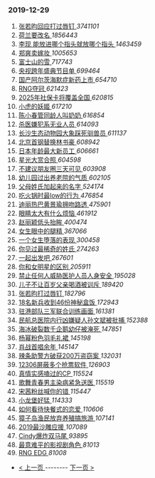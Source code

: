 ### 2019-12-29 
1. [ 张若昀回应打过唇钉 ](https://s.weibo.com/weibo?q=%23%E5%BC%A0%E8%8B%A5%E6%98%80%E5%9B%9E%E5%BA%94%E6%89%93%E8%BF%87%E5%94%87%E9%92%89%23&Refer=top) *3741101*
1. [ 荷兰要改名 ](https://s.weibo.com/weibo?q=%23%E8%8D%B7%E5%85%B0%E8%A6%81%E6%94%B9%E5%90%8D%23&Refer=top) *1856443*
1. [ 李现 能放进哪个指头就放哪个指头 ](https://s.weibo.com/weibo?q=%E6%9D%8E%E7%8E%B0%20%E8%83%BD%E6%94%BE%E8%BF%9B%E5%93%AA%E4%B8%AA%E6%8C%87%E5%A4%B4%E5%B0%B1%E6%94%BE%E5%93%AA%E4%B8%AA%E6%8C%87%E5%A4%B4&Refer=top) *1463459*
1. [ 郑爽卖嫁妆 ](https://s.weibo.com/weibo?q=%23%E9%83%91%E7%88%BD%E5%8D%96%E5%AB%81%E5%A6%86%23&Refer=top) *1005653*
1. [ 富士山的雪 ](https://s.weibo.com/weibo?q=%23%E5%AF%8C%E5%A3%AB%E5%B1%B1%E7%9A%84%E9%9B%AA%23&Refer=top) *717743*
1. [ 央视跨年盛典节目单 ](https://s.weibo.com/weibo?q=%23%E5%A4%AE%E8%A7%86%E8%B7%A8%E5%B9%B4%E7%9B%9B%E5%85%B8%E8%8A%82%E7%9B%AE%E5%8D%95%23&Refer=top) *699464*
1. [ 国产阿尔茨海默症新药上市 ](https://s.weibo.com/weibo?q=%23%E5%9B%BD%E4%BA%A7%E9%98%BF%E5%B0%94%E8%8C%A8%E6%B5%B7%E9%BB%98%E7%97%87%E6%96%B0%E8%8D%AF%E4%B8%8A%E5%B8%82%23&Refer=top) *654710*
1. [ RNG夺冠 ](https://s.weibo.com/weibo?q=%23RNG%E5%A4%BA%E5%86%A0%23&Refer=top) *621423*
1. [ 2025年社保卡将覆盖全国 ](https://s.weibo.com/weibo?q=%232025%E5%B9%B4%E7%A4%BE%E4%BF%9D%E5%8D%A1%E5%B0%86%E8%A6%86%E7%9B%96%E5%85%A8%E5%9B%BD%23&Refer=top) *620815*
1. [ 小虎的妖姬 ](https://s.weibo.com/weibo?q=%E5%B0%8F%E8%99%8E%E7%9A%84%E5%A6%96%E5%A7%AC&Refer=top) *617210*
1. [ 陈小春管同龄人叫奶奶 ](https://s.weibo.com/weibo?q=%23%E9%99%88%E5%B0%8F%E6%98%A5%E7%AE%A1%E5%90%8C%E9%BE%84%E4%BA%BA%E5%8F%AB%E5%A5%B6%E5%A5%B6%23&Refer=top) *616854*
1. [ 杀医嫌犯系无业人员 ](https://s.weibo.com/weibo?q=%23%E6%9D%80%E5%8C%BB%E5%AB%8C%E7%8A%AF%E7%B3%BB%E6%97%A0%E4%B8%9A%E4%BA%BA%E5%91%98%23&Refer=top) *614093*
1. [ 长沙生态动物园大象踩死驯兽员 ](https://s.weibo.com/weibo?q=%23%E9%95%BF%E6%B2%99%E7%94%9F%E6%80%81%E5%8A%A8%E7%89%A9%E5%9B%AD%E5%A4%A7%E8%B1%A1%E8%B8%A9%E6%AD%BB%E9%A9%AF%E5%85%BD%E5%91%98%23&Refer=top) *611137*
1. [ 北京首钢替换林书豪 ](https://s.weibo.com/weibo?q=%23%E5%8C%97%E4%BA%AC%E9%A6%96%E9%92%A2%E6%9B%BF%E6%8D%A2%E6%9E%97%E4%B9%A6%E8%B1%AA%23&Refer=top) *608942*
1. [ 日本年龄最大新员工 ](https://s.weibo.com/weibo?q=%23%E6%97%A5%E6%9C%AC%E5%B9%B4%E9%BE%84%E6%9C%80%E5%A4%A7%E6%96%B0%E5%91%98%E5%B7%A5%23&Refer=top) *606661*
1. [ 星光大赏合照 ](https://s.weibo.com/weibo?q=%23%E6%98%9F%E5%85%89%E5%A4%A7%E8%B5%8F%E5%90%88%E7%85%A7%23&Refer=top) *604598*
1. [ 不建议朋友圈三天可见 ](https://s.weibo.com/weibo?q=%23%E4%B8%8D%E5%BB%BA%E8%AE%AE%E6%9C%8B%E5%8F%8B%E5%9C%88%E4%B8%89%E5%A4%A9%E5%8F%AF%E8%A7%81%23&Refer=top) *603908*
1. [ 幼儿园过出养老院的气质 ](https://s.weibo.com/weibo?q=%23%E5%B9%BC%E5%84%BF%E5%9B%AD%E8%BF%87%E5%87%BA%E5%85%BB%E8%80%81%E9%99%A2%E7%9A%84%E6%B0%94%E8%B4%A8%23&Refer=top) *602105*
1. [ 父母姓氏加起来的名字 ](https://s.weibo.com/weibo?q=%23%E7%88%B6%E6%AF%8D%E5%A7%93%E6%B0%8F%E5%8A%A0%E8%B5%B7%E6%9D%A5%E7%9A%84%E5%90%8D%E5%AD%97%23&Refer=top) *524174*
1. [ 吃火锅时最low的行为 ](https://s.weibo.com/weibo?q=%23%E5%90%83%E7%81%AB%E9%94%85%E6%97%B6%E6%9C%80low%E7%9A%84%E8%A1%8C%E4%B8%BA%23&Refer=top) *476854*
1. [ 迪丽热巴黄景瑜拥吻路透 ](https://s.weibo.com/weibo?q=%23%E8%BF%AA%E4%B8%BD%E7%83%AD%E5%B7%B4%E9%BB%84%E6%99%AF%E7%91%9C%E6%8B%A5%E5%90%BB%E8%B7%AF%E9%80%8F%23&Refer=top) *475901*
1. [ 眼睛太大有什么烦恼 ](https://s.weibo.com/weibo?q=%23%E7%9C%BC%E7%9D%9B%E5%A4%AA%E5%A4%A7%E6%9C%89%E4%BB%80%E4%B9%88%E7%83%A6%E6%81%BC%23&Refer=top) *461912*
1. [ 赵丽颖低头抬眸 ](https://s.weibo.com/weibo?q=%23%E8%B5%B5%E4%B8%BD%E9%A2%96%E4%BD%8E%E5%A4%B4%E6%8A%AC%E7%9C%B8%23&Refer=top) *400474*
1. [ 女生眼中的腿精 ](https://s.weibo.com/weibo?q=%23%E5%A5%B3%E7%94%9F%E7%9C%BC%E4%B8%AD%E7%9A%84%E8%85%BF%E7%B2%BE%23&Refer=top) *367066*
1. [ 一个女生堕落的表现 ](https://s.weibo.com/weibo?q=%23%E4%B8%80%E4%B8%AA%E5%A5%B3%E7%94%9F%E5%A0%95%E8%90%BD%E7%9A%84%E8%A1%A8%E7%8E%B0%23&Refer=top) *300458*
1. [ 你见过最稀奇的姓氏 ](https://s.weibo.com/weibo?q=%23%E4%BD%A0%E8%A7%81%E8%BF%87%E6%9C%80%E7%A8%80%E5%A5%87%E7%9A%84%E5%A7%93%E6%B0%8F%23&Refer=top) *274263*
1. [ 一起出发吧 ](https://s.weibo.com/weibo?q=%23%E4%B8%80%E8%B5%B7%E5%87%BA%E5%8F%91%E5%90%A7%23&Refer=top) *267601*
1. [ 你和女明星的区别 ](https://s.weibo.com/weibo?q=%23%E4%BD%A0%E5%92%8C%E5%A5%B3%E6%98%8E%E6%98%9F%E7%9A%84%E5%8C%BA%E5%88%AB%23&Refer=top) *205911*
1. [ 禁止任何人威胁医护人员人身安全 ](https://s.weibo.com/weibo?q=%23%E7%A6%81%E6%AD%A2%E4%BB%BB%E4%BD%95%E4%BA%BA%E5%A8%81%E8%83%81%E5%8C%BB%E6%8A%A4%E4%BA%BA%E5%91%98%E4%BA%BA%E8%BA%AB%E5%AE%89%E5%85%A8%23&Refer=top) *195028*
1. [ 儿子不让百岁父亲喝酒被训斥 ](https://s.weibo.com/weibo?q=%23%E5%84%BF%E5%AD%90%E4%B8%8D%E8%AE%A9%E7%99%BE%E5%B2%81%E7%88%B6%E4%BA%B2%E5%96%9D%E9%85%92%E8%A2%AB%E8%AE%AD%E6%96%A5%23&Refer=top) *189420*
1. [ 张若昀打过唇钉 ](https://s.weibo.com/weibo?q=%23%E5%BC%A0%E8%8B%A5%E6%98%80%E6%89%93%E8%BF%87%E5%94%87%E9%92%89%23&Refer=top) *182796*
1. [ 18名新兵收到46份神秘盒饭 ](https://s.weibo.com/weibo?q=%2318%E5%90%8D%E6%96%B0%E5%85%B5%E6%94%B6%E5%88%B046%E4%BB%BD%E7%A5%9E%E7%A7%98%E7%9B%92%E9%A5%AD%23&Refer=top) *172943*
1. [ 驻港部队三军联合训练画面 ](https://s.weibo.com/weibo?q=%23%E9%A9%BB%E6%B8%AF%E9%83%A8%E9%98%9F%E4%B8%89%E5%86%9B%E8%81%94%E5%90%88%E8%AE%AD%E7%BB%83%E7%94%BB%E9%9D%A2%23&Refer=top) *161381*
1. [ 民航总医院内行凶嫌疑人孙文斌被批捕 ](https://s.weibo.com/weibo?q=%23%E6%B0%91%E8%88%AA%E6%80%BB%E5%8C%BB%E9%99%A2%E5%86%85%E8%A1%8C%E5%87%B6%E5%AB%8C%E7%96%91%E4%BA%BA%E5%AD%99%E6%96%87%E6%96%8C%E8%A2%AB%E6%89%B9%E6%8D%95%23&Refer=top) *152388*
1. [ 海冰破裂数千企鹅幼仔被淹死 ](https://s.weibo.com/weibo?q=%23%E6%B5%B7%E5%86%B0%E7%A0%B4%E8%A3%82%E6%95%B0%E5%8D%83%E4%BC%81%E9%B9%85%E5%B9%BC%E4%BB%94%E8%A2%AB%E6%B7%B9%E6%AD%BB%23&Refer=top) *147851*
1. [ 杨幂粉色羽毛礼裙 ](https://s.weibo.com/weibo?q=%E6%9D%A8%E5%B9%82%E7%B2%89%E8%89%B2%E7%BE%BD%E6%AF%9B%E7%A4%BC%E8%A3%99&Refer=top) *145198*
1. [ 肖战首唱余年 ](https://s.weibo.com/weibo?q=%23%E8%82%96%E6%88%98%E9%A6%96%E5%94%B1%E4%BD%99%E5%B9%B4%23&Refer=top) *145147*
1. [ 辣条助警方破获200万盗窃案 ](https://s.weibo.com/weibo?q=%23%E8%BE%A3%E6%9D%A1%E5%8A%A9%E8%AD%A6%E6%96%B9%E7%A0%B4%E8%8E%B7200%E4%B8%87%E7%9B%97%E7%AA%83%E6%A1%88%23&Refer=top) *132031*
1. [ 12306屏蔽多个抢票软件 ](https://s.weibo.com/weibo?q=%2312306%E5%B1%8F%E8%94%BD%E5%A4%9A%E4%B8%AA%E6%8A%A2%E7%A5%A8%E8%BD%AF%E4%BB%B6%23&Refer=top) *126903*
1. [ 真情实感嗑过的CP ](https://s.weibo.com/weibo?q=%23%E7%9C%9F%E6%83%85%E5%AE%9E%E6%84%9F%E5%97%91%E8%BF%87%E7%9A%84CP%23&Refer=top) *115524*
1. [ 歌舞青春男主染病紧急送医 ](https://s.weibo.com/weibo?q=%E6%AD%8C%E8%88%9E%E9%9D%92%E6%98%A5%E7%94%B7%E4%B8%BB%E6%9F%93%E7%97%85%E7%B4%A7%E6%80%A5%E9%80%81%E5%8C%BB&Refer=top) *115519*
1. [ 宋茜粉丝喊你的错 ](https://s.weibo.com/weibo?q=%23%E5%AE%8B%E8%8C%9C%E7%B2%89%E4%B8%9D%E5%96%8A%E4%BD%A0%E7%9A%84%E9%94%99%23&Refer=top) *115447*
1. [ 小龙堡好猛 ](https://s.weibo.com/weibo?q=%E5%B0%8F%E9%BE%99%E5%A0%A1%E5%A5%BD%E7%8C%9B&Refer=top) *114333*
1. [ 如何看待快餐式的恋爱 ](https://s.weibo.com/weibo?q=%23%E5%A6%82%E4%BD%95%E7%9C%8B%E5%BE%85%E5%BF%AB%E9%A4%90%E5%BC%8F%E7%9A%84%E6%81%8B%E7%88%B1%23&Refer=top) *110606*
1. [ 獐子岛渔民放弃养殖搞旅游 ](https://s.weibo.com/weibo?q=%23%E7%8D%90%E5%AD%90%E5%B2%9B%E6%B8%94%E6%B0%91%E6%94%BE%E5%BC%83%E5%85%BB%E6%AE%96%E6%90%9E%E6%97%85%E6%B8%B8%23&Refer=top) *107141*
1. [ 2019最沙雕应援 ](https://s.weibo.com/weibo?q=%232019%E6%9C%80%E6%B2%99%E9%9B%95%E5%BA%94%E6%8F%B4%23&Refer=top) *107089*
1. [ Cindy爆炸双马尾 ](https://s.weibo.com/weibo?q=%23Cindy%E7%88%86%E7%82%B8%E5%8F%8C%E9%A9%AC%E5%B0%BE%23&Refer=top) *93895*
1. [ 最意难平的影视剧角色 ](https://s.weibo.com/weibo?q=%23%E6%9C%80%E6%84%8F%E9%9A%BE%E5%B9%B3%E7%9A%84%E5%BD%B1%E8%A7%86%E5%89%A7%E8%A7%92%E8%89%B2%23&Refer=top) *81013*
1. [ RNG EDG ](https://s.weibo.com/weibo?q=RNG%20EDG&Refer=top) *81008* 

- [ < 上一页 ](https://github.com/able8/weibo-hot-record/blob/master/2019-12-28.md) -------- [ 下一页 > ](https://github.com/able8/weibo-hot-record/blob/master/2019-12-30.md)
